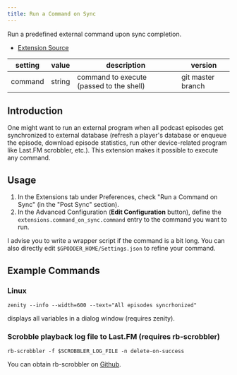 ```yaml
---
title: Run a Command on Sync
---
```


Run a predefined external command upon sync completion.

-   [Extension Source](https://github.com/gpodder/gpodder/blob/master/share/gpodder/extensions/command_on_sync.py)


| setting            | value      | description                                 | version           |
|--------------------|------------|---------------------------------------------|-------------------|
| command            | string     | command to execute (passed to the shell)    | git master branch |

Introduction
-----------

One might want to run an external program when all podcast episodes get synchronized to external database (refresh a player's database or enqueue the episode, download episode statistics, run other device-related program like Last.FM scrobbler, etc.). This extension makes it possible to execute any command.

Usage
-----

1. In the Extensions tab under Preferences, check "Run a Command on Sync" (in the "Post Sync" section).
2. In the Advanced Configuration (**Edit Configuration** button), define the `extensions.command_on_sync.command`
    entry to the command you want to run.

I advise you to write a wrapper script if the command is a bit long. You can also directly edit
`$GPODDER_HOME/Settings.json` to refine your command.

Example Commands
--------------

### Linux

```
zenity --info --width=600 --text="All episodes syncrhonized"
```

displays all variables in a dialog window (requires zenity).

### Scrobble playback log file to Last.FM (requires rb-scrobbler)

```
rb-scrobbler -f $SCROBBLER_LOG_FILE -n delete-on-success
```

You can obtain rb-scrobbler on [Github](https://github.com/jeselnik/rb-scrobbler).
